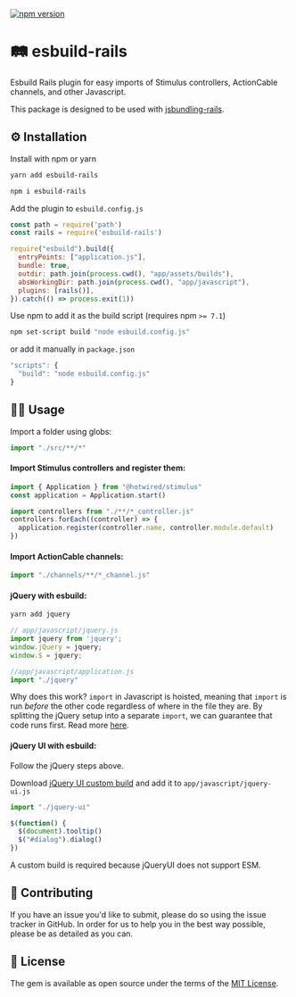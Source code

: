 [![npm version](https://badge.fury.io/js/esbuild-rails.svg)](https://badge.fury.io/js/esbuild-rails)

# 🛤 esbuild-rails

Esbuild Rails plugin for easy imports of Stimulus controllers, ActionCable channels, and other Javascript.

This package is designed to be used with [jsbundling-rails](https://github.com/rails/jsbundling-rails).

## ⚙️ Installation

Install with npm or yarn

```bash
yarn add esbuild-rails
```

```bash
npm i esbuild-rails
```

Add the plugin to `esbuild.config.js`

```javascript
const path = require('path')
const rails = require('esbuild-rails')

require("esbuild").build({
  entryPoints: ["application.js"],
  bundle: true,
  outdir: path.join(process.cwd(), "app/assets/builds"),
  absWorkingDir: path.join(process.cwd(), "app/javascript"),
  plugins: [rails()],
}).catch(() => process.exit(1))
```

Use npm to add it as the build script (requires npm `>= 7.1`)

```sh
npm set-script build "node esbuild.config.js"
```

or add it manually  in `package.json`

```javascript
"scripts": {
  "build": "node esbuild.config.js"
}
```

## 🧑‍💻 Usage

Import a folder using globs:

```javascript
import "./src/**/*"
```

#### Import Stimulus controllers and register them:

```javascript
import { Application } from "@hotwired/stimulus"
const application = Application.start()

import controllers from "./**/*_controller.js"
controllers.forEach((controller) => {
  application.register(controller.name, controller.module.default)
})
```

#### Import ActionCable channels:

```javascript
import "./channels/**/*_channel.js"
```

#### jQuery with esbuild:

```bash
yarn add jquery
```

```javascript
// app/javascript/jquery.js
import jquery from 'jquery';
window.jQuery = jquery;
window.$ = jquery;
```

```javascript
//app/javascript/application.js
import "./jquery"
```

Why does this work? `import` in Javascript is hoisted, meaning that `import` is run _before_ the other code regardless of where in the file they are. By splitting the jQuery setup into a separate `import`, we can guarantee that code runs first. Read more [here](https://exploringjs.com/es6/ch_modules.html#_imports-are-hoisted).

#### jQuery UI with esbuild:

Follow the jQuery steps above.

Download [jQuery UI custom build](https://jqueryui.com/download/) and add it to `app/javascript/jquery-ui.js`

```javascript
import "./jquery-ui"

$(function() {
  $(document).tooltip()
  $("#dialog").dialog()
})
```

A custom build is required because jQueryUI does not support ESM.

## 🙏 Contributing

If you have an issue you'd like to submit, please do so using the issue tracker in GitHub. In order for us to help you in the best way possible, please be as detailed as you can.

## 📝 License

The gem is available as open source under the terms of the [MIT License](http://opensource.org/licenses/MIT).
